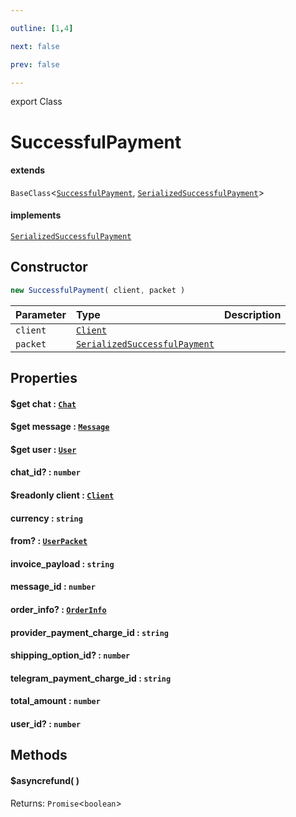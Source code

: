 ```yaml
---

outline: [1,4]

next: false

prev: false

---
```


export Class
# SuccessfulPayment
#### extends
 `BaseClass`\<[`SuccessfulPayment`](./SuccessfulPayment.md), [`SerializedSuccessfulPayment`](../interfaces/SerializedSuccessfulPayment.md)\>
#### implements
 [`SerializedSuccessfulPayment`](../interfaces/SerializedSuccessfulPayment.md)

## Constructor
 ```ts
 new SuccessfulPayment( client, packet )
 ```
 
 | Parameter | Type | Description |
| :--- | :--- | :--- |
| `client` | [`Client`](./Client.md) | |
| `packet` | [`SerializedSuccessfulPayment`](../interfaces/SerializedSuccessfulPayment.md) | |

## Properties

#### $get chat : [`Chat`](../type-aliases/Chat.md)

#### $get message : [`Message`](./Message.md)

#### $get user : [`User`](./User.md)

#### chat_id? : `number`

#### $readonly client : [`Client`](./Client.md)

#### currency : `string`

#### from? : [`UserPacket`](../interfaces/UserPacket.md)

#### invoice_payload : `string`

#### message_id : `number`

#### order_info? : [`OrderInfo`](../interfaces/OrderInfo.md)

#### provider_payment_charge_id : `string`

#### shipping_option_id? : `number`

#### telegram_payment_charge_id : `string`

#### total_amount : `number`

#### user_id? : `number`

## Methods

#### $asyncrefund( )

Returns: `Promise`\<`boolean`\>
